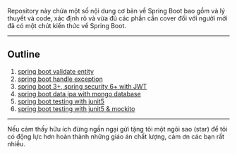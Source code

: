 Repository này chứa một số nội dung cơ bản về Spring Boot bao gồm và lý thuyết và code, xác định rõ và vừa đủ các phần cần cover đối với người mới đã có một chút kiến thức về Spring Boot.
***
## Outline
1. [spring boot validate entity](./spring-validation)
2. [spring boot handle exception](./spring-exception-handling)
3. [spring boot 3+, spring security 6+ with JWT](./spring-security)
4. [spring boot data jpa with mongo database](./springboot-mongodb)
5. [spring boot testing with junit5](./junit5)
6. [spring boot testing with junit5 & mockito](./mockito-tutorials)
***
Nếu cảm thấy hữu ích đừng ngần ngại gửi tặng tôi một ngôi sao (star) để tôi có động lực hơn hoàn thành những giáo án chất lượng, cám ơn các bạn rất nhiều.